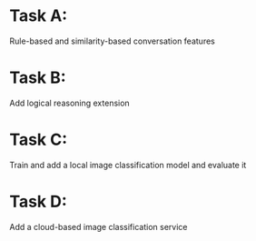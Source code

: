 # Task A:
Rule-based and similarity-based conversation features

# Task B:
Add logical reasoning extension

# Task C:
Train and add a local image classification model and evaluate it

# Task D:
Add a cloud-based image classification service
